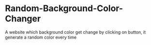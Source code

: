 # Random-Background-Color-Changer
A website which background color get change by clicking on button, it generate a random color every time 
